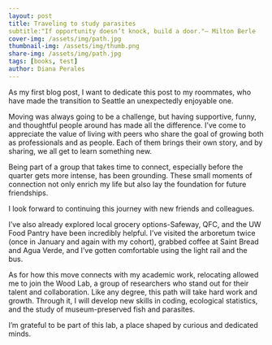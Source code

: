 ```yaml
---
layout: post
title: Traveling to study parasites
subtitle:"If opportunity doesn’t knock, build a door."— Milton Berle
cover-img: /assets/img/path.jpg
thumbnail-img: /assets/img/thumb.png
share-img: /assets/img/path.jpg
tags: [books, test]
author: Diana Perales
---
```


As my first blog post, I want to dedicate this post to my roommates, who have made the transition to Seattle an unexpectedly enjoyable one. 

Moving was always going to be a challenge, but having supportive, funny, and thoughtful people around has made all the difference. I’ve come to appreciate the value of living with peers who share the goal of growing both as professionals and as people. Each of them brings their own story, and by sharing, we all get to learn something new. 

Being part of a group that takes time to connect, especially before the quarter gets more intense, has been grounding. These small moments of connection not only enrich my life but also lay the foundation for future friendships. 

I look forward to continuing this journey with new friends and colleagues. 

I’ve also already explored local grocery options-Safeway, QFC, and the UW Food Pantry have been incredibly helpful. I’ve visited the arboretum twice (once in January and again with my cohort), grabbed coffee at Saint Bread and Agua Verde, and I’ve gotten comfortable using the light rail and the bus. 

As for how this move connects with my academic work, relocating allowed me to join the Wood Lab, a group of researchers who stand out for their talent and collaboration. Like any degree, this path will take hard work and growth. Through it, I will develop new skills in coding, ecological statistics, and the study of museum-preserved fish and parasites. 

I’m grateful to be part of this lab, a place shaped by curious and dedicated minds.
